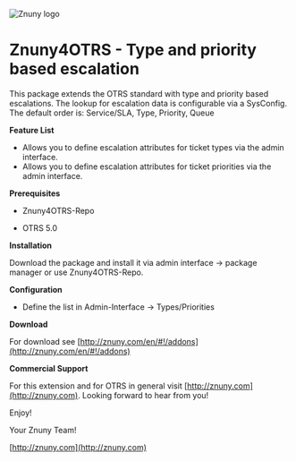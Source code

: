 ![Znuny logo](http://znuny.com/assets/images/logo_small.png)


Znuny4OTRS - Type and priority based escalation
======================================
This package extends the OTRS standard with type and priority based escalations. The lookup for escalation data is configurable via a SysConfig. The default order is:
Service/SLA, Type, Priority, Queue

**Feature List**

* Allows you to define escalation attributes for ticket types via the admin interface.
* Allows you to define escalation attributes for ticket priorities via the admin interface.

**Prerequisites**

- Znuny4OTRS-Repo

- OTRS 5.0

**Installation**

Download the package and install it via admin interface -> package manager or use Znuny4OTRS-Repo.

**Configuration**

* Define the list in Admin-Interface -> Types/Priorities

**Download**

For download see [http://znuny.com/en/#!/addons](http://znuny.com/en/#!/addons)

**Commercial Support**

For this extension and for OTRS in general visit [http://znuny.com](http://znuny.com). Looking forward to hear from you!

Enjoy!

 Your Znuny Team!

 [http://znuny.com](http://znuny.com)
